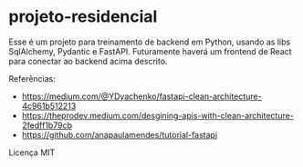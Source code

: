 # projeto-residencial

Esse é um projeto para treinamento de backend em Python, usando as libs SqlAlchemy, Pydantic e FastAPI.
Futuramente haverá um frontend de React para conectar ao backend acima descrito.

Referências: 
- https://medium.com/@YDyachenko/fastapi-clean-architecture-4c961b512213
- https://theprodev.medium.com/desgining-apis-with-clean-architecture-2fedff1b79cb
- https://github.com/anapaulamendes/tutorial-fastapi

Licença MIT

